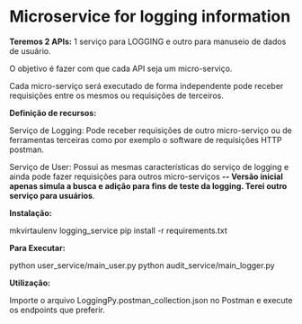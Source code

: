 # Microservice for logging information


**Teremos 2 APIs:** 1 serviço para LOGGING e outro para manuseio de dados de usuário.


O objetivo é fazer com que cada API seja um micro-serviço. 

Cada micro-serviço será executado de forma independente pode receber requisições entre os mesmos 
ou requisições de terceiros.


**Definição de recursos:**


Serviço de Logging: Pode receber requisições de outro micro-serviço 
ou de ferramentas terceiras como por exemplo o software de requisições HTTP postman.


Serviço de User: Possui as mesmas características do serviço de logging 
e ainda pode fazer requisições para outros micro-serviços
**-- Versão inicial apenas simula a busca e adição para fins de teste da logging. Terei outro serviço para usuários**.  


**Instalação:**


mkvirtaulenv logging_service
pip install -r requirements.txt


**Para Executar:**

python user_service/main_user.py
python audit_service/main_logger.py


**Utilização:**


Importe o arquivo LoggingPy.postman_collection.json no Postman e execute os endpoints que preferir.

